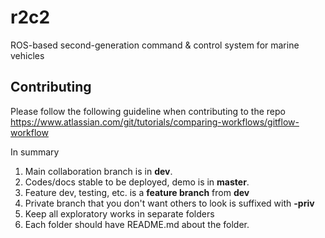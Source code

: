 # r2c2
ROS-based second-generation command & control system for marine vehicles

## Contributing
Please follow the following guideline when contributing to the repo
https://www.atlassian.com/git/tutorials/comparing-workflows/gitflow-workflow

In summary
1. Main collaboration branch is in **dev**. 
1. Codes/docs stable to be deployed, demo is in **master**.
1. Feature dev, testing, etc. is a **feature branch** from **dev**
1. Private branch that you don't want others to look is suffixed with **-priv**
1. Keep all exploratory works in separate folders
1. Each folder should have README.md about the folder.
